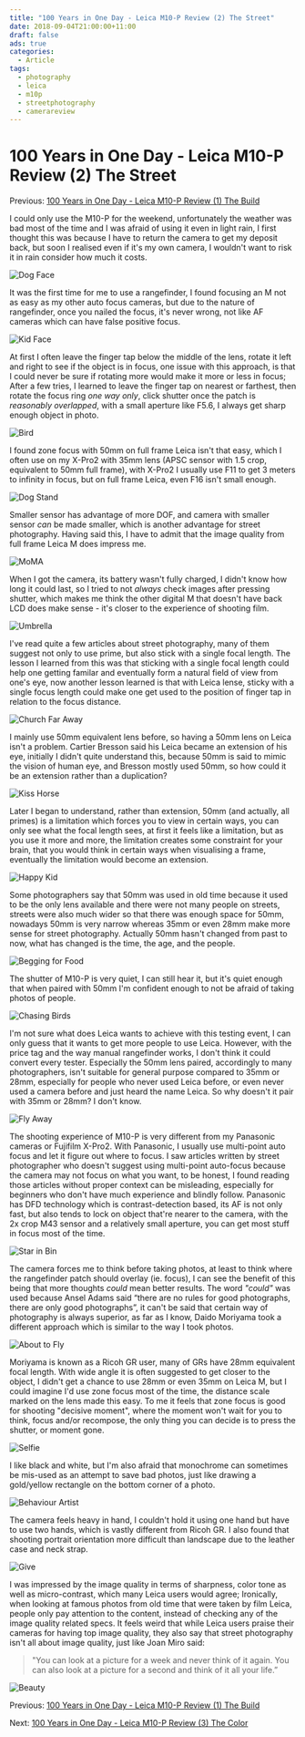 ```yaml
---
title: "100 Years in One Day - Leica M10-P Review (2) The Street"
date: 2018-09-04T21:00:00+11:00
draft: false
ads: true
categories:
  - Article
tags:
  - photography
  - leica
  - m10p
  - streetphotography
  - camerareview
---
```


# 100 Years in One Day - Leica M10-P Review (2) The Street

Previous: [100 Years in One Day - Leica M10-P Review (1) The Build](/article/2018/reviewleicam10p1/)

I could only use the M10-P for the weekend, unfortunately the weather was bad most of the time and I was afraid of using it even in light rain, I first thought this was because I have to return the camera to get my deposit back, but soon I realised even if it's my own camera, I wouldn't want to risk it in rain consider how much it costs.

![Dog Face][M10P-Street-1]

It was the first time for me to use a rangefinder, I found focusing an M not as easy as my other auto focus cameras, but due to the nature of rangefinder, once you nailed the focus, it's never wrong, not like AF cameras which can have false positive focus.

![Kid Face][M10P-Street-2]

At first I often leave the finger tap below the middle of the lens, rotate it left and right to see if the object is in focus, one issue with this approach, is that I could never be sure if rotating more would make it more or less in focus; After a few tries, I learned to leave the finger tap on nearest or farthest, then rotate the focus ring _one way only_, click shutter once the patch is _reasonably overlapped_, with a small aperture like F5.6, I always get sharp enough object in photo.

![Bird][M10P-Street-3]

I found zone focus with 50mm on full frame Leica isn't that easy, which I often use on my X-Pro2 with 35mm lens (APSC sensor with 1.5 crop, equivalent to 50mm full frame), with X-Pro2 I usually use F11 to get 3 meters to infinity in focus, but on full frame Leica, even F16 isn't small enough.

![Dog Stand][M10P-Street-4]

Smaller sensor has advantage of more DOF, and camera with smaller sensor _can_ be made smaller, which is another advantage for street photography. Having said this, I have to admit that the image quality from full frame Leica M does impress me.

![MoMA][M10P-Street-5]

When I got the camera, its battery wasn't fully charged, I didn't know how long it could last, so I tried to not _always_ check images after pressing shutter, which makes me think the other digital M that doesn't have back LCD does make sense - it's closer to the experience of shooting film.

![Umbrella][M10P-Street-6]

I've read quite a few articles about street photography, many of them suggest not only to use prime, but also stick with a single focal length. The lesson I learned from this was that sticking with a single focal length could help one getting familar and eventually form a natural field of view from one's eye, now another lesson learned is that with Leica lense, sticky with a single focus length could make one get used to the position of finger tap in relation to the focus distance.

![Church Far Away][M10P-Street-7]

I mainly use 50mm equivalent lens before, so having a 50mm lens on Leica isn't a problem. Cartier Bresson said his Leica became an extension of his eye, initially I didn't quite understand this, because 50mm is said to mimic the vision of human eye, and Bresson mostly used 50mm, so how could it be an extension rather than a duplication?

![Kiss Horse][M10P-Street-8]

Later I began to understand, rather than extension, 50mm (and actually, all primes) is a limitation which forces you to view in certain ways, you can only see what the focal length sees, at first it feels like a limitation, but as you use it more and more, the limitation creates some constraint for your brain, that you would think in certain ways when visualising a frame, eventually the limitation would become an extension.

![Happy Kid][M10P-Street-9]

Some photographers say that 50mm was used in old time because it used to be the only lens available and there were not many people on streets, streets were also much wider so that there was enough space for 50mm, nowadays 50mm is very narrow whereas 35mm or even 28mm make more sense for street photography. Actually 50mm hasn't changed from past to now, what has changed is the time, the age, and the people.

![Begging for Food][M10P-Street-10]

The shutter of M10-P is very quiet, I can still hear it, but it's quiet enough that when paired with 50mm I'm confident enough to not be afraid of taking photos of people.

![Chasing Birds][M10P-Street-11]

I'm not sure what does Leica wants to achieve with this testing event, I can only guess that it wants to get more people to use Leica. However, with the price tag and the way manual rangefinder works, I don't think it could convert every tester. Especially the 50mm lens paired, accordingly to many photographers, isn't suitable for general purpose compared to 35mm or 28mm, especially for people who never used Leica before, or even never used a camera before and just heard the name Leica. So why doesn't it pair with 35mm or 28mm? I don't know.

![Fly Away][M10P-Street-12]

The shooting experience of M10-P is very different from my Panasonic cameras or Fujifilm X-Pro2. With Panasonic, I usually use multi-point auto focus and let it figure out where to focus. I saw articles written by street photographer who doesn't suggest using multi-point auto-focus because the camera may not focus on what you want, to be honest, I found reading those articles without proper context can be misleading, especially for beginners who don't have much experience and blindly follow. Panasonic has DFD technology which is contrast-detection based, its AF is not only fast, but also tends to lock on object that're nearer to the camera, with the 2x crop M43 sensor and a relatively small aperture, you can get most stuff in focus most of the time.

![Star in Bin][M10P-Street-13]

The camera forces me to think before taking photos, at least to think where the rangefinder patch should overlay (ie. focus), I can see the benefit of this being that more thoughts _could_ mean better results. The word _"could"_ was used because Ansel Adams said “there are no rules for good photographs, there are only good photographs”, it can't be said that certain way of photography is always superior, as far as I know, Daido Moriyama took a different approach which is similar to the way I took photos.

![About to Fly][M10P-Street-14]

Moriyama is known as a Ricoh GR user, many of GRs have 28mm equivalent focal length. With wide angle it is often suggested to get closer to the object, I didn't get a chance to use 28mm or even 35mm on Leica M, but I could imagine I'd use zone focus most of the time, the distance scale marked on the lens made this easy. To me it feels that zone focus is good for shooting "decisive moment", where the moment won't wait for you to think, focus and/or recompose, the only thing you can decide is to press the shutter, or moment gone.

![Selfie][M10P-Street-15]

I like black and white, but I'm also afraid that monochrome can sometimes be mis-used as an attempt to save bad photos, just like drawing a gold/yellow rectangle on the bottom corner of a photo.

![Behaviour Artist][M10P-Street-16]

The camera feels heavy in hand, I couldn't hold it using one hand but have to use two hands, which is vastly different from Ricoh GR. I also found that shooting portrait orientation more difficult than landscape due to the leather case and neck strap.

![Give][M10P-Street-17]

I was impressed by the image quality in terms of sharpness, color tone as well as micro-contrast, which many Leica users would agree; Ironically, when looking at famous photos from old time that were taken by film Leica, people only pay attention to the content, instead of checking any of the image quality related specs. It feels weird that while Leica users praise their cameras for having top image quality, they also say that street photography isn't all about image quality, just like Joan Miro said:

> "You can look at a picture for a week and never think of it again. You can also look at a picture for a second and think of it all your life.”

![Beauty][M10P-Street-18]

Previous: [100 Years in One Day - Leica M10-P Review (1) The Build](/article/2018/reviewleicam10p1/)

Next: [100 Years in One Day - Leica M10-P Review (3) The Color](/article/2018/reviewleicam10p3/)

[M10P-Street-1]: /photos/2018/LeicaM10P/leicam10p_street_01.jpg "Leica M10-P Street"
[M10P-Street-2]: /photos/2018/LeicaM10P/leicam10p_street_02.jpg "Leica M10-P Street"
[M10P-Street-3]: /photos/2018/LeicaM10P/leicam10p_street_03.jpg "Leica M10-P Street"
[M10P-Street-4]: /photos/2018/LeicaM10P/leicam10p_street_04.jpg "Leica M10-P Street"
[M10P-Street-5]: /photos/2018/LeicaM10P/leicam10p_street_05.jpg "Leica M10-P Street"
[M10P-Street-6]: /photos/2018/LeicaM10P/leicam10p_street_06.jpg "Leica M10-P Street"
[M10P-Street-7]: /photos/2018/LeicaM10P/leicam10p_street_07.jpg "Leica M10-P Street"
[M10P-Street-8]: /photos/2018/LeicaM10P/leicam10p_street_08.jpg "Leica M10-P Street"
[M10P-Street-9]: /photos/2018/LeicaM10P/leicam10p_street_09.jpg "Leica M10-P Street"
[M10P-Street-10]: /photos/2018/LeicaM10P/leicam10p_street_10.jpg "Leica M10-P Street"
[M10P-Street-11]: /photos/2018/LeicaM10P/leicam10p_street_11.jpg "Leica M10-P Street"
[M10P-Street-12]: /photos/2018/LeicaM10P/leicam10p_street_12.jpg "Leica M10-P Street"
[M10P-Street-13]: /photos/2018/LeicaM10P/leicam10p_street_13.jpg "Leica M10-P Street"
[M10P-Street-14]: /photos/2018/LeicaM10P/leicam10p_street_14.jpg "Leica M10-P Street"
[M10P-Street-15]: /photos/2018/LeicaM10P/leicam10p_street_15.jpg "Leica M10-P Street"
[M10P-Street-16]: /photos/2018/LeicaM10P/leicam10p_street_16.jpg "Leica M10-P Street"
[M10P-Street-17]: /photos/2018/LeicaM10P/leicam10p_street_17.jpg "Leica M10-P Street"
[M10P-Street-18]: /photos/2018/LeicaM10P/leicam10p_street_18.jpg "Leica M10-P Street"